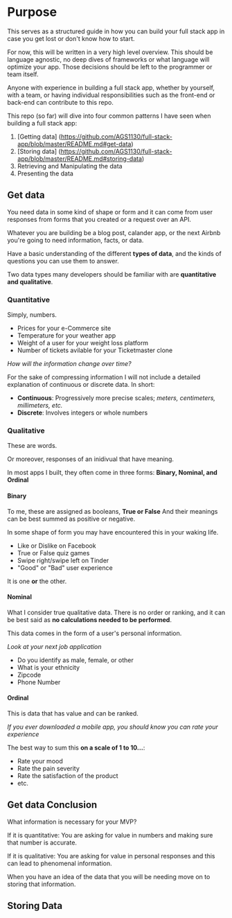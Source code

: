 # Purpose

This serves as a structured guide in how you can build your full stack app in case you get lost or don't know how to start.

For now, this will be written in a very high level overview. This should be language agnostic, no deep dives of frameworks or what language will optimize your app. Those decisions should be left to the programmer or team itself.

Anyone with experience in building a full stack app, whether by yourself, with a team, or having individual responsibilities such as the front-end or back-end can contribute to this repo.

This repo (so far) will dive into four common patterns I have seen when building a full stack app:
1. [Getting data] (https://github.com/AGS1130/full-stack-app/blob/master/README.md#get-data)
2. [Storing data] (https://github.com/AGS1130/full-stack-app/blob/master/README.md#storing-data)
3. Retrieving and Manipulating the data
4. Presenting the data

## Get data
You need data in some kind of shape or form and it can come from user responses from forms that you created or a request over an API.

Whatever you are building be a blog post, calander app, or the next Airbnb you're going to need information, facts, or data.

Have a basic understanding of the different __types of data__, and the kinds of questions you can use them to answer.

Two data types many developers should be familiar with are __quantitative and qualitative__.

### Quantitative
Simply, numbers.

* Prices for your e-Commerce site
* Temperature for your weather app
* Weight of a user for your weight loss platform
* Number of tickets avilable for your Ticketmaster clone

*How will the information change over time?*

For the sake of compressing information I will not include a detailed explanation of continuous or discrete data.
In short:

* __Continuous__: Progressively more precise scales; *meters, centimeters, millimeters, etc.*
* __Discrete__: Involves integers or whole numbers

### Qualitative
These are words.

Or moreover, responses of an inidivual that have meaning.

In most apps I built, they often come in three forms:
__Binary, Nominal, and Ordinal__

#### Binary
To me, these are assigned as booleans, __True or False__
And their meanings can be best summed as positive or negative.

In some shape of form you may have encountered this in your waking life.
* Like or Dislike on Facebook
* True or False quiz games
* Swipe right/swipe left on Tinder
* "Good" or "Bad" user experience

It is one __or__ the other.

#### Nominal
What I consider true qualitative data.
There is no order or ranking, and it can be best said as __no calculations needed to be performed__.

This data comes in the form of a user's personal information.

*Look at your next job application*

* Do you identify as male, female, or other
* What is your ethnicity
* Zipcode
* Phone Number

#### Ordinal
This is data that has value and can be ranked.

*If you ever downloaded a mobile app, you should know you can rate your experience*

The best way to sum this __on a scale of 1 to 10...__:

* Rate your mood
* Rate the pain severity
* Rate the satisfaction of the product
* etc.

## Get data Conclusion
What information is necessary for your MVP?

If it is quantitative:
You are asking for value in numbers and making sure that number is accurate.

If it is qualitative:
You are asking for value in personal responses and this can lead to phenomenal information.

When you have an idea of the data that you will be needing move on to storing that information.

## Storing Data
